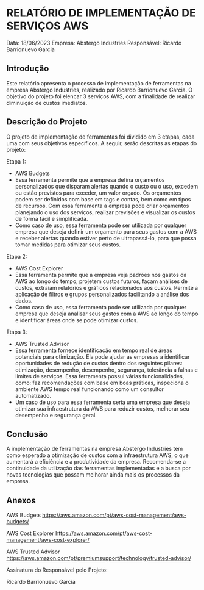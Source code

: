 # RELATÓRIO DE IMPLEMENTAÇÃO DE SERVIÇOS AWS

Data: 18/06/2023
Empresa: Abstergo Industries 
Responsável: Ricardo Barrionuevo Garcia

## Introdução
Este relatório apresenta o processo de implementação de ferramentas na empresa Abstergo Industries, realizado por Ricardo Barrionuevo Garcia. O objetivo do projeto foi elencar 3 serviços AWS, com a finalidade de realizar diminuição de custos imediatos.

## Descrição do Projeto
O projeto de implementação de ferramentas foi dividido em 3 etapas, cada uma com seus objetivos específicos. A seguir, serão descritas as etapas do projeto:

Etapa 1: 
- AWS Budgets
- Essa ferramenta permite que a empresa defina orçamentos personalizados que disparam alertas quando o custo ou o uso, excedem ou estão previstos para exceder, um valor orçado. Os orçamentos podem ser definidos com base em tags e contas, bem como em tipos de recursos. Com essa ferramenta a empresa pode criar orçamentos planejando o uso dos serviços, realizar previsões e visualizar os custos de forma fácil e simplificada.
- Como caso de uso, essa ferramenta pode ser utilizada por qualquer empresa que deseja definir um orçamento para seus gastos com a AWS e receber alertas quando estiver perto de ultrapassá-lo, para que possa tomar medidas para otimizar seus custos.

Etapa 2: 
- AWS Cost Explorer
- Essa ferramenta permite que a empresa veja padrões nos gastos da AWS ao longo do tempo, projetem custos futuros, façam análises de custos, extraiam relatórios e gráficos relacionados aos custos. Permite a aplicação de filtros e grupos personalizados facilitando a análise dos dados.
- Como caso de uso, essa ferramenta pode ser utilizada por qualquer empresa que deseja analisar seus gastos com a AWS ao longo do tempo e identificar áreas onde se pode otimizar custos.

Etapa 3: 
- AWS Trusted Advisor
- Essa ferramenta fornece identificação em tempo real de áreas potenciais para otimização. Ela pode ajudar as empresas a identificar oportunidades de redução de custos dentro dos seguintes pilares: otimização, desempenho, desempenho, segurança, tolerância a falhas e limites de serviços. Essa ferramenta possui várias funcionalidades, como: faz recomendações com base em boas práticas, inspeciona o ambiente AWS tempo real funcionando como um consultor automatizado. 
- Um caso de uso para essa ferramenta seria uma empresa que deseja otimizar sua infraestrutura da AWS para reduzir custos, melhorar seu desempenho e segurança geral.



## Conclusão
A implementação de ferramentas na empresa Abstergo Industries tem como esperado a otimização de custos com a infraestrutura AWS, o que aumentará a eficiência e a produtividade da empresa. Recomenda-se a continuidade da utilização das ferramentas implementadas e a busca por novas tecnologias que possam melhorar ainda mais os processos da empresa.

## Anexos

AWS Budgets
https://aws.amazon.com/pt/aws-cost-management/aws-budgets/

AWS Cost Explorer
https://aws.amazon.com/pt/aws-cost-management/aws-cost-explorer/

AWS Trusted Advisor
https://aws.amazon.com/pt/premiumsupport/technology/trusted-advisor/

Assinatura do Responsável pelo Projeto:

Ricardo Barrionuevo Garcia
